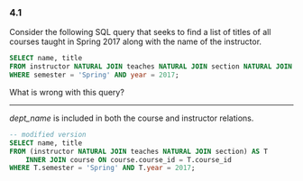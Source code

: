 ### 4.1

Consider the following SQL query that seeks to find a list of titles of all courses taught in Spring 2017 along with the name of the instructor.

```SQL
SELECT name, title
FROM instructor NATURAL JOIN teaches NATURAL JOIN section NATURAL JOIN course
WHERE semester = 'Spring' AND year = 2017;
```

What is wrong with this query?

---

*dept_name* is included in both the course and instructor relations.

```SQL
-- modified version
SELECT name, title
FROM (instructor NATURAL JOIN teaches NATURAL JOIN section) AS T
    INNER JOIN course ON course.course_id = T.course_id
WHERE T.semester = 'Spring' AND T.year = 2017;
```